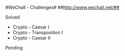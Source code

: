 #WeChall - Challenges#
##http://www.wechall.net/##

Solved
* Crypto - Caesar I
* Crypto - Transposition I
* Crypto - Caesar II

Pending